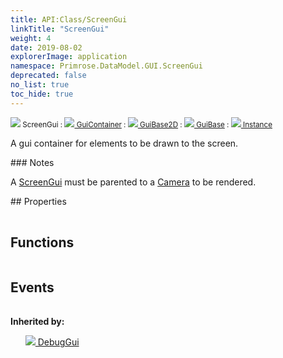 ```yaml
---
title: API:Class/ScreenGui
linkTitle: "ScreenGui"
weight: 4
date: 2019-08-02
explorerImage: application
namespace: Primrose.DataModel.GUI.ScreenGui
deprecated: false
no_list: true
toc_hide: true
---
```

<small class="inheritance">
<span class="" href="/docs/api-reference/Class/ScreenGui"><img src="/icons/silk/application.png"/>&nbsp;ScreenGui</span>&nbsp;:&nbsp;<a class="" href="/docs/api-reference/Class/GuiContainer"><img src="/icons/silk/default.png"/>&nbsp;GuiContainer</a>&nbsp;:&nbsp;<a class="" href="/docs/api-reference/Class/GuiBase2D"><img src="/icons/silk/default.png"/>&nbsp;GuiBase2D</a>&nbsp;:&nbsp;<a class="" href="/docs/api-reference/Class/GuiBase"><img src="/icons/silk/default.png"/>&nbsp;GuiBase</a>&nbsp;:&nbsp;<a class="" href="/docs/api-reference/Class/Instance"><img src="/icons/silk/default.png"/>&nbsp;Instance</a></small>
<p class="summary">

A gui container for elements to be drawn to the screen.

</p>
### Notes
<p class="remarks">
A <a href="/docs/api-reference/Class/ScreenGui/" >ScreenGui</a> must be parented to a <a href="/docs/api-reference/Class/Camera/" >Camera</a> to be rendered.
</p> 
## Properties
 
<table class="studiohide">
<tbody>
</tbody>
</table>
 
## Functions
 
<table class="studiohide">
<tbody>
</tbody>
</table>
 
## Events
 
<table class="studiohide">
<tbody>
</tbody>
</table>
<b>
Inherited by:</b>
<div class="inheritors">
<ul class="root">
<a class="" href="/docs/api-reference/Class/DebugGui"><img src="/icons/silk/application.png"/>&nbsp;DebugGui</a>
<ul class="nested">
</ul>
</ul>
</div>
